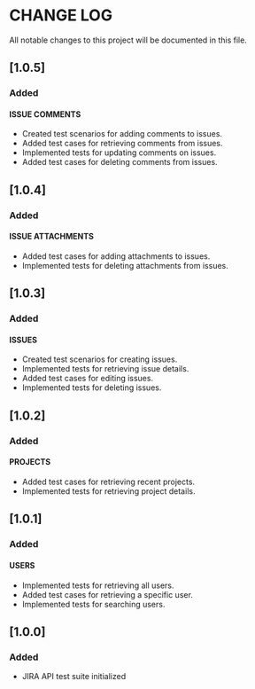 # CHANGE LOG

All notable changes to this project will be documented in this file.

## [1.0.5]
### Added
#### ISSUE COMMENTS
- Created test scenarios for adding comments to issues.
- Added test cases for retrieving comments from issues.
- Implemented tests for updating comments on issues.
- Added test cases for deleting comments from issues.

## [1.0.4]
### Added
#### ISSUE ATTACHMENTS
- Added test cases for adding attachments to issues.
- Implemented tests for deleting attachments from issues.

## [1.0.3]
### Added
#### ISSUES
- Created test scenarios for creating issues.
- Implemented tests for retrieving issue details. 
- Added test cases for editing issues.
- Implemented tests for deleting issues.

## [1.0.2]
### Added
#### PROJECTS
- Added test cases for retrieving recent projects.
- Implemented tests for retrieving project details.

## [1.0.1]
### Added
#### USERS
- Implemented tests for retrieving all users.
- Added test cases for retrieving a specific user.
- Implemented tests for searching users.

## [1.0.0]
### Added
- JIRA API test suite initialized


[groupId]: org.inar
[artifactId]: Team-3-Jira-API-Test
[version]: 1.0.5